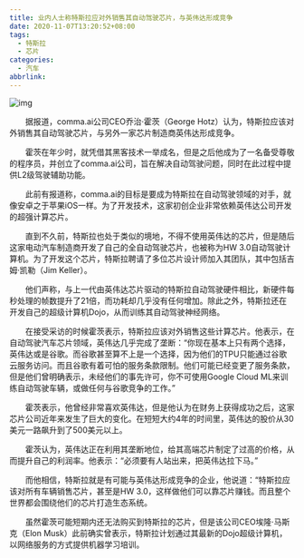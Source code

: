 ```yaml
---
title: 业内人士称特斯拉应对外销售其自动驾驶芯片，与英伟达形成竞争
date: 2020-11-07T13:20:52+08:00
tags:
  - 特斯拉
  - 芯片
categories:
  - 汽车
abbrlink:
---
```


![img](https://cdn.jsdelivr.net/gh/yakeing/Documentation@main/Hexo/images/4bbc-iwxpesx3735121.jpg)

　　据报道，comma.ai公司CEO乔治·霍茨（George Hotz）认为，特斯拉应该对外销售其自动驾驶芯片，与另外一家芯片制造商英伟达形成竞争。

　　霍茨在年少时，就凭借其黑客技术一举成名，但是之后他成为了一名备受尊敬的程序员，并创立了comma.ai公司，旨在解决自动驾驶问题，同时在此过程中提供L2级驾驶辅助功能。

　　此前有报道称，comma.ai的目标是要成为特斯拉在自动驾驶领域的对手，就像安卓之于苹果iOS一样。为了开发技术，这家初创企业非常依赖英伟达公司开发的超强计算芯片。

　　直到不久前，特斯拉也处于类似的境地，不得不使用英伟达的芯片，但是随后这家电动汽车制造商开发了自己的全自动驾驶芯片，也被称为HW 3.0自动驾驶计算机。为了开发这个芯片，特斯拉聘请了多位芯片设计师加入其团队，其中包括吉姆·凯勒（Jim Keller）。

　　他们声称，与上一代由英伟达芯片驱动的特斯拉自动驾驶硬件相比，新硬件每秒处理的帧数提升了21倍，而功耗却几乎没有任何增加。除此之外，特斯拉还在开发自己的超级计算机Dojo，从而训练其自动驾驶神经网络。

　　在接受采访的时候霍茨表示，特斯拉应该对外销售这些计算芯片。他表示，在自动驾驶汽车芯片领域，英伟达几乎完成了垄断：“你现在基本上只有两个选择，英伟达或是谷歌。而谷歌甚至算不上是一个选择，因为他们的TPU只能通过谷歌云服务访问。而且谷歌有着可怕的服务条款限制。他们可能已经变更了服务条款，但是他们曾明确表示，未经他们的事先许可，你不可使用Google Cloud ML来训练自动驾驶车辆，或做任何与谷歌竞争的工作。”

　　霍茨表示，他曾经非常喜欢英伟达，但是他认为在财务上获得成功之后，这家芯片公司近年来发生了巨大的变化。在短短大约4年的时间里，英伟达的股价从30美元一路飙升到了500美元以上。

　　霍茨认为，英伟达正在利用其垄断地位，给其高端芯片制定了过高的价格，从而提升自己的利润率。他表示：“必须要有人站出来，把英伟达拉下马。”

　　而他相信，特斯拉就是有可能与英伟达形成竞争的企业，他说道：“特斯拉应该对所有车辆销售芯片，甚至是HW 3.0，这样做他们可以靠芯片赚钱。而且整个世界都会围绕他们的芯片打造生态系统。

　　虽然霍茨可能短期内还无法购买到特斯拉的芯片，但是该公司CEO埃隆·马斯克（Elon Musk）此前确实曾表示，特斯拉计划通过其最新的Dojo超级计算机，以网络服务的方式提供机器学习培训。